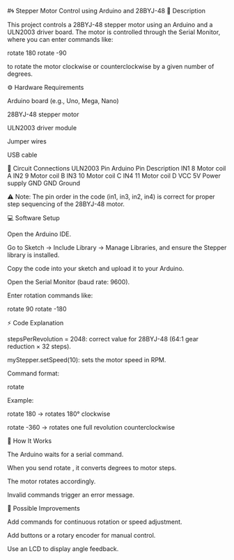#🌀 Stepper Motor Control using Arduino and 28BYJ-48
📖 Description

This project controls a 28BYJ-48 stepper motor using an Arduino and a ULN2003 driver board.
The motor is controlled through the Serial Monitor, where you can enter commands like:

rotate 180
rotate -90


to rotate the motor clockwise or counterclockwise by a given number of degrees.

⚙️ Hardware Requirements

Arduino board (e.g., Uno, Mega, Nano)

28BYJ-48 stepper motor

ULN2003 driver module

Jumper wires

USB cable

🔌 Circuit Connections
ULN2003 Pin	Arduino Pin	Description
IN1	8	Motor coil A
IN2	9	Motor coil B
IN3	10	Motor coil C
IN4	11	Motor coil D
VCC	5V	Power supply
GND	GND	Ground

⚠️ Note: The pin order in the code (in1, in3, in2, in4) is correct for proper step sequencing of the 28BYJ-48 motor.

💻 Software Setup

Open the Arduino IDE.

Go to Sketch → Include Library → Manage Libraries, and ensure the Stepper library is installed.

Copy the code into your sketch and upload it to your Arduino.

Open the Serial Monitor (baud rate: 9600).

Enter rotation commands like:

rotate 90
rotate -180

⚡ Code Explanation

stepsPerRevolution = 2048: correct value for 28BYJ-48 (64:1 gear reduction × 32 steps).

myStepper.setSpeed(10): sets the motor speed in RPM.

Command format:

rotate <degrees>


Example:

rotate 180 → rotates 180° clockwise

rotate -360 → rotates one full revolution counterclockwise

🧠 How It Works

The Arduino waits for a serial command.

When you send rotate <degrees>, it converts degrees to motor steps.

The motor rotates accordingly.

Invalid commands trigger an error message.

🧩 Possible Improvements

Add commands for continuous rotation or speed adjustment.

Add buttons or a rotary encoder for manual control.

Use an LCD to display angle feedback.
